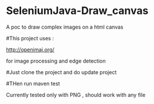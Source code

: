 # SeleniumJava-Draw_canvas

A poc to draw complex images on a html canvas


#This project uses :

http://openimaj.org/

for image processing and edge detection

#Just clone the project and do update project

#THen run maven test


Currently tested only with PNG , should work with any file



